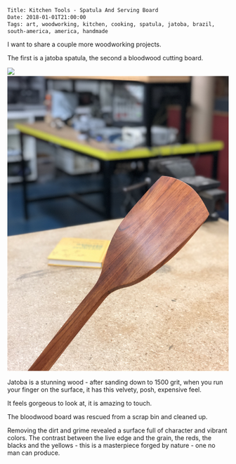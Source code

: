     Title: Kitchen Tools - Spatula And Serving Board
    Date: 2018-01-01T21:00:00
    Tags: art, woodworking, kitchen, cooking, spatula, jatoba, brazil, south-america, america, handmade

I want to share a couple more woodworking projects.

The first is a jatoba spatula, the second a bloodwood cutting board.

 <div class="nav3">
	<img src="/img/spatula1.png" class="iconsl" />
	<img src="/img/spatula2.png" class="iconsr" />
 </div>

Jatoba is a stunning wood - after sanding down to 1500 grit, when you
run your finger on the surface, it has this velvety, posh, expensive
feel.

It feels gorgeous to look at, it is amazing to touch.

The bloodwood board was rescued from a scrap bin and cleaned up.

Removing the dirt and grime revealed a surface full of character
and vibrant colors. The contrast between the live edge and the grain,
the reds, the blacks and the yellows - this is a masterpiece forged
by nature - one no man can produce.


